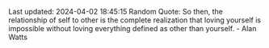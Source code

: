 Last updated: 2024-04-02 18:45:15
Random Quote: So then, the relationship of self to other is the complete realization that loving yourself is impossible without loving everything defined as other than yourself. - Alan Watts